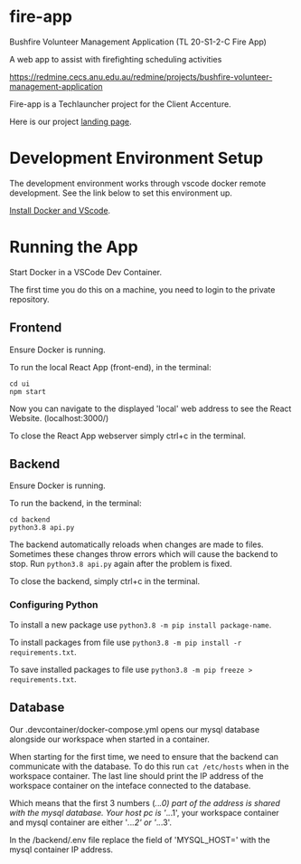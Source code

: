 # fire-app

Bushfire Volunteer Management Application (TL 20-S1-2-C Fire App)

A web app to assist with firefighting scheduling activities

https://redmine.cecs.anu.edu.au/redmine/projects/bushfire-volunteer-management-application

Fire-app is a Techlauncher project for the Client Accenture.

Here is our project [landing page](https://docs.google.com/document/d/1VTIfrLQDojY8VdxfnAeQHJnm1f4dmMVVjPfmVvs3oQs/edit?usp=sharing).


# Development Environment Setup

The development environment works through vscode docker remote development. See the link below to set this environment up.

[Install Docker and VScode](https://gitlab.cecs.anu.edu.au/u6377372/fire-app/wikis/Install-Docker).


# Running the App

Start Docker in a VSCode Dev Container.

The first time you do this on a machine, you need to login to the private repository.

## Frontend

Ensure Docker is running.

To run the local React App (front-end), in the terminal:
```
cd ui
npm start
```
Now you can navigate to the displayed 'local' web address to see the React Website. (localhost:3000/)

To close the React App webserver simply ctrl+c in the terminal.


## Backend

Ensure Docker is running.

To run the backend, in the terminal:
```
cd backend
python3.8 api.py
```
The backend automatically reloads when changes are made to files. 
Sometimes these changes throw errors which will cause the backend to stop. 
Run `python3.8 api.py` again after the problem is fixed.

To close the backend, simply ctrl+c in the terminal.

### Configuring Python

To install a new package use `python3.8 -m pip install package-name`.

To install packages from file use `python3.8 -m pip install -r requirements.txt`.

To save installed packages to file use `python3.8 -m pip freeze > requirements.txt`.

## Database

Our .devcontainer/docker-compose.yml opens our mysql database alongside our workspace when started in a container.

When starting for the first time, we need to ensure that the backend can communicate with the database.
To do this run `cat /etc/hosts` when in the workspace container.
The last line should print the IP address of the workspace container on the inteface connected to the database.

Which means that the first 3 numbers (*.*.*.0) part of the address is shared with the mysql database.
Your host pc is '*.*.*.1', your workspace container and mysql container are either '*.*.*.2' or '*.*.*.3'.

In the /backend/.env file replace the field of 'MYSQL_HOST=' with the mysql container IP address.
